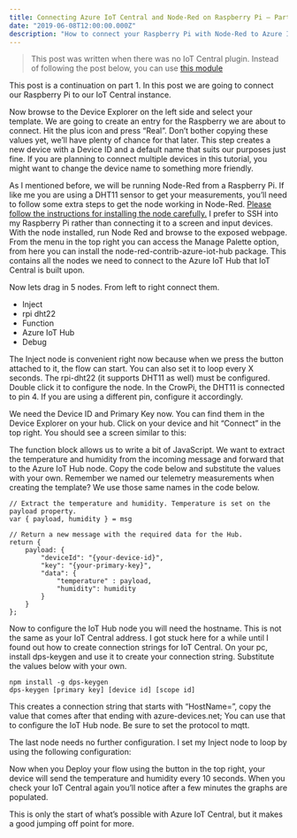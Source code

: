 ```yaml
---
title: Connecting Azure IoT Central and Node-Red on Raspberry Pi – Part 2
date: "2019-06-08T12:00:00.000Z"
description: "How to connect your Raspberry Pi with Node-Red to Azure IoT Central"
---
```


> This post was written when there was no IoT Central plugin. Instead of following the post below, you can use [this module][1]

This post is a continuation on part 1. In this post we are going to connect our Raspberry Pi to our IoT Central instance.

Now browse to the Device Explorer on the left side and select your template. We are going to create an entry for the Raspberry we are about to connect. Hit the plus icon and press “Real”. Don’t bother copying these values yet, we’ll have plenty of chance for that later. This step creates a new device with a Device ID and a default name that suits our purposes just fine. If you are planning to connect multiple devices in this tutorial, you might want to change the device name to something more friendly.

As I mentioned before, we will be running Node-Red from a Raspberry Pi. If like me you are using a DHT11 sensor to get your measurements, you’ll need to follow some extra steps to get the node working in Node-Red. [Please follow the instructions for installing the node carefully.](https://flows.nodered.org/node/node-red-contrib-dht-sensor) I prefer to SSH into my Raspberry Pi rather than connecting it to a screen and input devices. With the node installed, run Node Red and browse to the exposed webpage. From the menu in the top right you can access the Manage Palette option, from here you can install the node-red-contrib-azure-iot-hub package. This contains all the nodes we need to connect to the Azure IoT Hub that IoT Central is built upon.

Now lets drag in 5 nodes. From left to right connect them.
- Inject
- rpi dht22
- Function
- Azure IoT Hub
- Debug

The Inject node is convenient right now because when we press the button attached to it, the flow can start. You can also set it to loop every X seconds. The rpi-dht22 (it supports DHT11 as well) must be configured. Double click it to configure the node. In the CrowPi, the DHT11 is connected to pin 4. If you are using a different pin, configure it accordingly.

We need the Device ID and Primary Key now. You can find them in the Device Explorer on your hub. Click on your device and hit “Connect” in the top right. You should see a screen similar to this:

The function block allows us to write a bit of JavaScript. We want to extract the temperature and humidity from the incoming message and forward that to the Azure IoT Hub node. Copy the code below and substitute the values with your own. Remember we named our telemetry measurements when creating the template? We use those same names in the code below.

    // Extract the temperature and humidity. Temperature is set on the payload property.
    var { payload, humidity } = msg

    // Return a new message with the required data for the Hub.
    return {
        payload: {
            "deviceId": "{your-device-id}",
            "key": "{your-primary-key}",
            "data": {
                "temperature" : payload, 
                "humidity": humidity
            }
        }
    };

Now to configure the IoT Hub node you will need the hostname. This is not the same as your IoT Central address. I got stuck here for a while until I found out how to create connection strings for IoT Central. On your pc, install dps-keygen and use it to create your connection string. Substitute the values below with your own.

    npm install -g dps-keygen
    dps-keygen [primary key] [device id] [scope id]

This creates a connection string that starts with “HostName=”, copy the value that comes after that ending with azure-devices.net; You can use that to configure the IoT Hub node. Be sure to set the protocol to mqtt.

The last node needs no further configuration. I set my Inject node to loop by using the following configuration:

Now when you Deploy your flow using the button in the top right, your device will send the temperature and humidity every 10 seconds. When you check your IoT Central again you’ll notice after a few minutes the graphs are populated.

This is only the start of what’s possible with Azure IoT Central, but it makes a good jumping off point for more.

[1]: https://techcommunity.microsoft.com/t5/azure-iot/node-red-connector-for-azure-iot-central/m-p/1605502